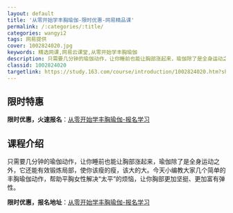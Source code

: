 ```yaml
---
layout: default
title: '从零开始学丰胸瑜伽-限时优惠-网易精品课'
permalink: /:categories/:title/
categories: wangyi2
tags: 网易提供
cover: 1002824020.jpg
keywords: 精选网课,网易云课堂,从零开始学丰胸瑜伽
description: 只需要几分钟的瑜伽动作，让你睡前也能让胸部涨起来，瑜伽除了是全身运动之外，它还能有效锻炼局部，使你该瘦的瘦，该大的大。今
classid: 1002824020
targetlink: https://study.163.com/course/introduction/1002824020.htm?share=1&shareId=1025206652&utm_campaign=share&utm_medium=iphoneShare&utm_source=&utm_u=1025206652
---
```


## 限时特惠

**限时优惠，火速报名**：[从零开始学丰胸瑜伽-报名学习](https://study.163.com/course/introduction/1002824020.htm?share=1&shareId=1025206652&utm_campaign=share&utm_medium=iphoneShare&utm_source=&utm_u=1025206652)

## 课程介绍

只需要几分钟的瑜伽动作，让你睡前也能让胸部涨起来，瑜伽除了是全身运动之外，它还能有效锻炼局部，使你该瘦的瘦，该大的大。今天小编教大家几个简单的丰胸瑜伽动作，帮助平胸女性解决“太平”的烦恼，让你胸部更加坚挺、更加富有弹性。

**限时优惠，报名地址**：[从零开始学丰胸瑜伽-报名学习](https://study.163.com/course/introduction/1002824020.htm?share=1&shareId=1025206652&utm_campaign=share&utm_medium=iphoneShare&utm_source=&utm_u=1025206652)

